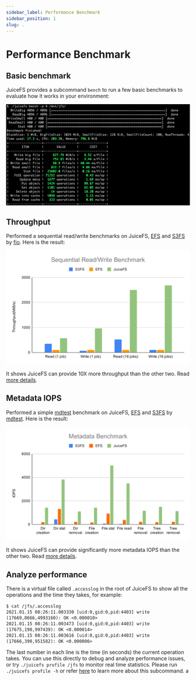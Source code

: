 ```yaml
---
sidebar_label: Performance Benchmark
sidebar_position: 1
slug: .
---
```

# Performance Benchmark

## Basic benchmark

JuiceFS provides a subcommand `bench` to run a few basic benchmarks to evaluate how it works in your environment:

![JuiceFS Bench](../images/juicefs-bench.png)

## Throughput

Performed a sequential read/write benchmarks on JuiceFS, [EFS](https://aws.amazon.com/efs) and [S3FS](https://github.com/s3fs-fuse/s3fs-fuse) by [fio](https://github.com/axboe/fio). Here is the result:

[![Sequential Read Write Benchmark](../images/sequential-read-write-benchmark.svg)](../images/sequential-read-write-benchmark.svg)

It shows JuiceFS can provide 10X more throughput than the other two. Read [more details](fio.md).

## Metadata IOPS

Performed a simple [mdtest](https://github.com/hpc/ior) benchmark on JuiceFS, [EFS](https://aws.amazon.com/efs) and [S3FS](https://github.com/s3fs-fuse/s3fs-fuse) by [mdtest](https://github.com/hpc/ior). Here is the result:

[![Metadata Benchmark](../images/metadata-benchmark.svg)](../images/metadata-benchmark.svg)

It shows JuiceFS can provide significantly more metadata IOPS than the other two. Read [more details](mdtest.md).

## Analyze performance

There is a virtual file called `.accesslog` in the root of JuiceFS to show all the operations and the time they takes, for example:

```
$ cat /jfs/.accesslog
2021.01.15 08:26:11.003330 [uid:0,gid:0,pid:4403] write (17669,8666,4993160): OK <0.000010>
2021.01.15 08:26:11.003473 [uid:0,gid:0,pid:4403] write (17675,198,997439): OK <0.000014>
2021.01.15 08:26:11.003616 [uid:0,gid:0,pid:4403] write (17666,390,951582): OK <0.000006>
```

The last number in each line is the time (in seconds) the current operation takes. You can use this directly to debug and analyze performance issues, or try `./juicefs profile /jfs` to monitor real time statistics. Please run `./juicefs profile -h` or refer [here](../benchmark/operations_profiling.md) to learn more about this subcommand.
a
